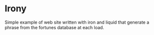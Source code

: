 # Irony


Simple example of web site written with iron and liquid that generate a phrase from the fortunes database at each load.



